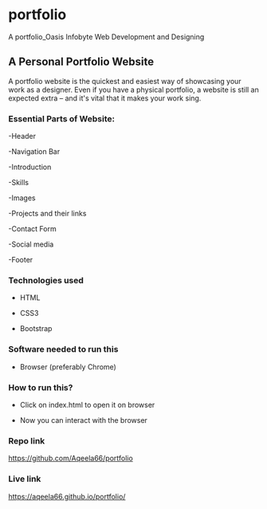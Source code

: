 # portfolio
 A portfolio_Oasis Infobyte Web Development and Designing
 
 ## A Personal Portfolio Website

A portfolio website is the quickest and easiest way of showcasing your work as a designer. Even if you have a physical portfolio, a website is still an expected extra – and it's vital that it makes your work sing.

### Essential Parts of Website: 

-Header

-Navigation Bar

-Introduction

-Skills

-Images

-Projects and their links

-Contact Form

-Social media

-Footer

### Technologies used

- HTML

- CSS3

- Bootstrap

### Software needed to run this

- Browser (preferably Chrome)

### How to run this?

- Click on index.html to open it on browser

- Now you can interact with the browser

### Repo link
https://github.com/Aqeela66/portfolio

### Live link
https://aqeela66.github.io/portfolio/

